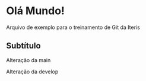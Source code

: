 # Olá Mundo!

Arquivo de exemplo para o treinamento de Git da Iteris

## Subtítulo

Alteração da main

Alteração da develop